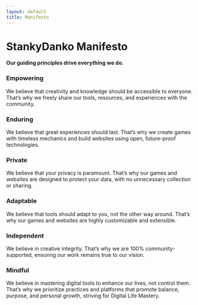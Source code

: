 ```yaml
---
layout: default
title: Manifesto
---
```


# StankyDanko Manifesto

**Our guiding principles drive everything we do.**

### Empowering
We believe that creativity and knowledge should be accessible to everyone. That’s why we freely share our tools, resources, and experiences with the community.

### Enduring
We believe that great experiences should last. That’s why we create games with timeless mechanics and build websites using open, future-proof technologies.

### Private
We believe that your privacy is paramount. That’s why our games and websites are designed to protect your data, with no unnecessary collection or sharing.

### Adaptable
We believe that tools should adapt to you, not the other way around. That’s why our games and websites are highly customizable and extensible.

### Independent
We believe in creative integrity. That’s why we are 100% community-supported, ensuring our work remains true to our vision.

### Mindful
We believe in mastering digital tools to enhance our lives, not control them. That’s why we prioritize practices and platforms that promote balance, purpose, and personal growth, striving for Digital Life Mastery.